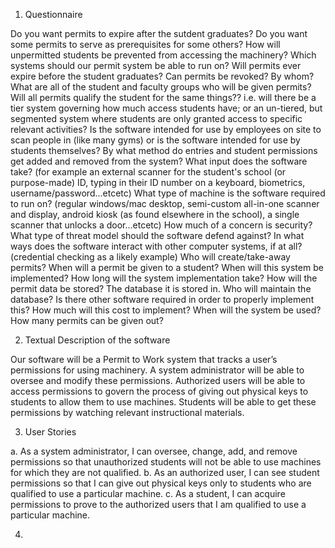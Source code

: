1. Questionnaire

Do you want permits to expire after the sutdent graduates?
Do you want some permits to serve as prerequisites for some others?
How will unpermitted students be prevented from accessing the machinery?
Which systems should our permit system be able to run on?
Will permits ever expire before the student graduates?
Can permits be revoked? By whom?
What are all of the student and faculty groups who will be given permits?
Will all permits qualify the student for the same things?? i.e. will there be a tier system governing how much access students have; or an un-tiered, but segmented system where students are only granted access to specific relevant activities?
Is the software intended for use by employees on site to scan people in (like many gyms) or is the software intended for use by students themselves?
By what method do entries and student permissions get added and removed from the system?
What input does the software take? (for example an external scanner for the student's school (or purpose-made) ID, typing in their ID number on a keyboard, biometrics, username/password...etcetc)
What type of machine is the software required to run on? (regular windows/mac desktop, semi-custom all-in-one scanner and display, android kiosk (as found elsewhere in the school), a single scanner that unlocks a door...etcetc)
How much of a concern is security? What type of threat model should the software defend against?
In what ways does the software interact with other computer systems, if at all? (credential checking as a likely example)
Who will create/take-away permits?
When will a permit be given to a student?
When will this system be implemented?
How long will the system implementation take?
How will the permit data be stored? The database it is stored in.
Who will maintain the database?
Is there other software required in order to properly implement this?
How much will this cost to implement?
When will the system be used?
How many permits can be given out?


2. Textual Description of the software

Our software will be a Permit to Work system that tracks a user’s permissions for using machinery. 
A system administrator will be able to oversee and modify these permissions. 
Authorized users will be able to access permissions to govern the process of giving out physical keys to students to allow them to use machines. 
Students will be able to get these permissions by watching relevant instructional materials. 


3. User Stories

a. As a system administrator, I can oversee, change, add, and remove permissions so that unauthorized students will not be able to use machines for which they are not qualified. 
  b. As an authorized user, I can see student permissions so that I can give out physical keys only to students who are qualified to use a particular machine. 
  c. As a student, I can acquire permissions to prove to the authorized users that I am qualified to use a particular machine. 
  

4. 
